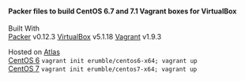 #### Packer files to build CentOS 6.7 and 7.1 Vagrant boxes for VirtualBox
  
Built With  
[Packer](https://packer.io/) v0.12.3
[VirtualBox](https://www.virtualbox.org/) v5.1.18
[Vagrant](https://vagrantup.com/) v1.9.3

Hosted on [Atlas](https://atlas.hashicorp.com/vagrant)  
[CentOS 6](https://atlas.hashicorp.com/erumble/boxes/centos6-x64) `vagrant init erumble/centos6-x64; vagrant up`  
[CentOS 7](https://atlas.hashicorp.com/erumble/boxes/centos7-x64) `vagrant init erumble/centos7-x64; vagrant up`
